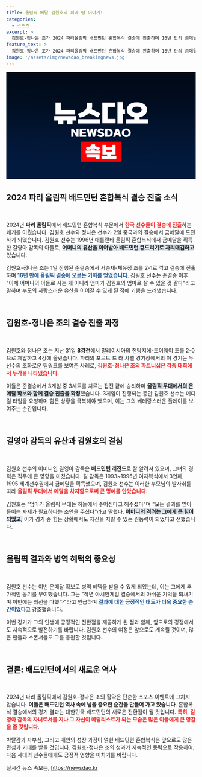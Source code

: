 ```yaml
---
title: 올림픽 메달 김원호의 피와 땀 이야기!
categories:
  - 스포츠
excerpt: >
  김원호-정나은 조가 2024 파리올림픽 배드민턴 혼합복식 결승에 진출하며 16년 만의 금메달 도전을 선보인다! 1996년 금메달리스트 길영아 감독의 아들로서의 운명을 이어간 그들의 특별한 이야기, 지금 확인하세요!
feature_text: >
  김원호-정나은 조가 2024 파리올림픽 배드민턴 혼합복식 결승에 진출하며 16년 만의 금메달 도전을 선보인다! 1996년 금메달리스트 길영아 감독의 아들로서의 운명을 이어간 그들의 특별한 이야기, 지금 확인하세요!
image: '/assets/img/newsdao_breakingnews.jpg'
---
```


<p><img src="/assets/img/newsdao_breakingnews.jpg" alt="koreaapp 속보" /></p>

<h2 data-ke-size="size26">2024 파리 올림픽 배드민턴 혼합복식 결승 진출 소식</h2>

<p data-ke-size="size16">&nbsp;</p>

<p>2024년 <b>파리 올림픽</b>에서 배드민턴 혼합복식 부문에서 <b><span style="color: #ee2323;">한국 선수들이 결승에 진출</span></b>하는 쾌거를 이뤘습니다. 김원호 선수와 정나은 선수가 2일 중국과의 결승에서 금메달에 도전하게 되었습니다. 김원호 선수는 1996년 애틀랜타 올림픽 혼합복식에서 금메달을 획득한 길영아 감독의 아들로, <b><span style="background-color: #21538527;">어머니의 유산을 이어받아 배드민턴 큐드리기로 자리매김하고</span></b> 있습니다. </p>

<p>김원호-정나은 조는 1일 진행된 준결승에서 서승재-채유정 조를 2-1로 꺾고 결승에 진출하며 <b><span style="color: #1a5490;">16년 만에 올림픽 결승에 오르는 기회를 얻었습니다</span></b>. 김원호 선수는 준결승 이후 "이제 어머니의 아들로 사는 게 아니라 엄마가 김원호의 엄마로 살 수 있을 것 같다"라고 말하며 부모의 자랑스러운 유산을 이어갈 수 있게 된 점에 기쁨을 드러냈습니다.</p>

<p data-ke-size="size16">&nbsp;</p>

<h2 data-ke-size="size26">김원호-정나은 조의 결승 진출 과정</h2>

<p data-ke-size="size16">&nbsp;</p>

<p>김원호와 정나은 조는 지난 31일 <b>8강전</b>에서 말레이시아의 천탕지에-토이웨이 조를 2-0으로 제압하고 4강에 올랐습니다. 파리의 포르트 드 라 샤펠 경기장에서의 이 경기는 두 선수의 조화로운 팀워크를 보여준 사례로, <b><span style="color: #ee2323;">김원호-정나은 조의 파트너십은 각종 대회에서 두각을 나타냈습니다</span></b>. </p>

<p>이들은 준결승에서 3게임 중 3세트를 치르는 접전 끝에 승리하며 <b><span style="background-color: #21538527;">올림픽 무대에서의 은메달 확보와 함께 결승 진출을 확정</span></b>했습니다. 3게임이 진행되는 동안 김원호 선수는 메디컬 타임을 요청하며 힘든 상황을 극복해야 했으며, 이는 그의 베테랑스러운 플레이를 보여주는 순간입니다. </p>

<p data-ke-size="size16">&nbsp;</p>

<h2 data-ke-size="size26">길영아 감독의 유산과 김원호의 결심</h2>

<p data-ke-size="size16">&nbsp;</p>

<p>김원호 선수의 어머니인 길영아 감독은 <b>배드민턴 레전드</b>로 잘 알려져 있으며, 그녀의 경력은 직무에 큰 영향을 미쳤습니다. 길 감독은 1993~1995년 여자복식에서 3연패, 1995 세계선수권에서 금메달을 획득했으며, 김원호 선수는 이러한 부모님의 발자취를 따라 <b><span style="color: #ee2323;">올림픽 무대에서 메달을 차지함으로써 큰 명예를 안았습니다</span></b>. </p>

<p>김원호는 "엄마가 올림픽 무대는 하늘에서 주어진다고 해주셨다"며 "모든 결과를 받아들이는 자세가 필요하다는 조언을 주셨다"라고 말했다. <b><span style="background-color: #21538527;">어머니의 격려는 그에게 큰 힘이 되었고,</span></b> 이가 경기 중 힘든 상황에서도 자신을 지킬 수 있는 원동력이 되었다고 전했습니다. </p>

<p data-ke-size="size16">&nbsp;</p>

<h2 data-ke-size="size26">올림픽 결과와 병역 혜택의 중요성</h2>

<p data-ke-size="size16">&nbsp;</p>

<p>김원호 선수는 이번 은메달 확보로 병역 혜택을 받을 수 있게 되었는데, 이는 그에게 추가적인 동기를 부여했습니다. 그는 "작년 아시안게임 결승에서의 아쉬운 기억을 되새기며 이번에는 최선을 다했다"라고 언급하며 <b><span style="color: #1a5490;">결과에 대한 긍정적인 태도가 더욱 중요한 순간이었다</span></b>고 강조했습니다. </p>

<p>이번 경기가 그의 인생에 긍정적인 전환점을 제공하게 된 점과 함께, 앞으로의 경쟁에서도 지속적으로 발전하기를 바랍니다. 김원호 선수의 여정은 앞으로도 계속될 것이며, 많은 팬들과 스폰서들도 그를 응원할 것입니다. </p>

<p data-ke-size="size16">&nbsp;</p>

<h2 data-ke-size="size26">결론: 배드민턴에서의 새로운 역사</h2>

<p data-ke-size="size16">&nbsp;</p>

<p>2024년 파리 올림픽에서 김원호-정나은 조의 활약은 단순한 스포츠 이벤트에 그치지 않습니다. <b>이들은 배드민턴 역사 속에 남을 중요한 순간을 만들어 가고 있습니다</b>. 혼합복식 결승에서의 경기 결과는 대한민국 배드민턴의 새로운 전환점이 될 것입니다. <b><span style="color: #ee2323;">특히, 길영아 감독의 자녀로서를 지나 그 자신이 메달리스트가 되는 모습은 많은 이들에게 큰 영감을 줄 것입니다</span></b>. </p>

<p>박탈감과 자부심, 그리고 개인의 성장 과정이 얽힌 배드민턴 혼합복식은 앞으로도 많은 관심과 기대를 받을 것입니다. 김원호-정나은 조의 성과가 지속적인 동력으로 작용하여, 다음 세대의 선수들에게도 긍정적 영향을 미치기를 바랍니다.</p>
실시간 뉴스 속보는, <a href="https://newsdao.kr" rel="dofollow">https://newsdao.kr</a>


